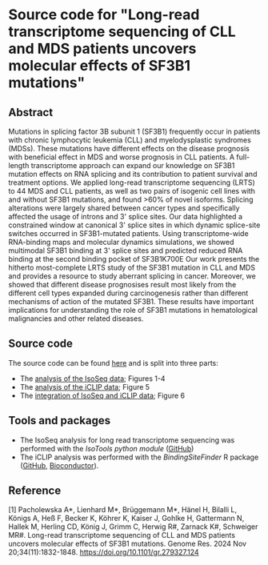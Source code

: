 # Source code for "Long-read transcriptome sequencing of CLL and MDS patients uncovers molecular effects of SF3B1 mutations"

## Abstract

Mutations in splicing factor 3B subunit 1 (SF3B1) frequently occur in patients with chronic lymphocytic leukemia (CLL) and myelodysplastic syndromes (MDSs). These mutations have different effects on the disease prognosis with beneficial effect in MDS and worse prognosis in CLL patients. A full-length transcriptome approach can expand our knowledge on SF3B1 mutation effects on RNA splicing and its contribution to patient survival and treatment options. We applied long-read transcriptome sequencing (LRTS) to 44 MDS and CLL patients, as well as two pairs of isogenic cell lines with and without SF3B1 mutations, and found >60% of novel isoforms. Splicing alterations were largely shared between cancer types and specifically affected the usage of introns and 3' splice sites. Our data highlighted a constrained window at canonical 3' splice sites in which dynamic splice-site switches occurred in SF3B1-mutated patients. Using transcriptome-wide RNA-binding maps and molecular dynamics simulations, we showed multimodal SF3B1 binding at 3' splice sites and predicted reduced RNA binding at the second binding pocket of SF3B1K700E Our work presents the hitherto most-complete LRTS study of the SF3B1 mutation in CLL and MDS and provides a resource to study aberrant splicing in cancer. Moreover, we showed that different disease prognosises result most likely from the different cell types expanded during carcinogenesis rather than different mechanisms of action of the mutated SF3B1. These results have important implications for understanding the role of SF3B1 mutations in hematological malignancies and other related diseases. 

## Source code

The source code can be found [here](https://github.com/ZarnackGroup/go_long2023/tree/main) and is split into three parts:

* The [analysis of the IsoSeq data](https://github.com/ZarnackGroup/go_long2023/tree/main/1%20Isoseq%20Analysis); Figures 1-4
* The [analysis of the iCLIP data](https://github.com/ZarnackGroup/go_long2023/tree/main/2%20Binding%20Site%20Analysis); Figure 5
* The [integration of IsoSeq and iCLIP data](https://github.com/ZarnackGroup/go_long2023/tree/main/3%20Integration%20Analysis); Figure 6

## Tools and packages

* The IsoSeq analysis for long read transcriptome sequencing was performed with the *IsoTools python module* ([GitHub](https://github.com/MatthiasLienhard/isotools))
* The iCLIP analysis was performed with the *BindingSiteFinder* R package ([GitHub](https://github.com/ZarnackGroup/BindingSiteFinder), [Bioconductor](https://www.bioconductor.org/packages/release/bioc/html/BindingSiteFinder.html)).

## Reference
[1] Pacholewska A*, Lienhard M*, Brüggemann M*, Hänel H, Bilalli L, Königs A, Heß F, Becker K, Köhrer K, Kaiser J, Gohlke H, Gattermann N, Hallek M, Herling CD, König J, Grimm C, Herwig R#, Zarnack K#, Schweiger MR#. Long-read transcriptome sequencing of CLL and MDS patients uncovers molecular effects of SF3B1 mutations. Genome Res. 2024 Nov 20;34(11):1832-1848. https://doi.org/10.1101/gr.279327.124

